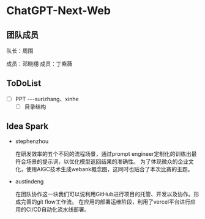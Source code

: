 # ChatGPT-Next-Web



## 团队成员

队长：周围

成员：邓晓栩
成员：丁紫薇

## ToDoList

- [ ] PPT ---surizhang、xinhe
  - [ ] 目录结构

## Idea Spark

- stephenzhou

    在研发效率的五个不同的流程场景，通过prompt engineer定制化的训练出最符合场景的提示词，以优化模型返回结果的准确性。
为了体现微众的企业文化，使用AIGC技术生成webank概念图，这同时也贴合了本次比赛的主题。

- austindeng

    在团队协作这一块我们可以说利用GitHub进行项目的托管、开发以及协作。形成完善的git flow工作流。
    在应用的部署运维阶段，利用了vercel平台进行应用的CI/CD自动化流水线部署。




